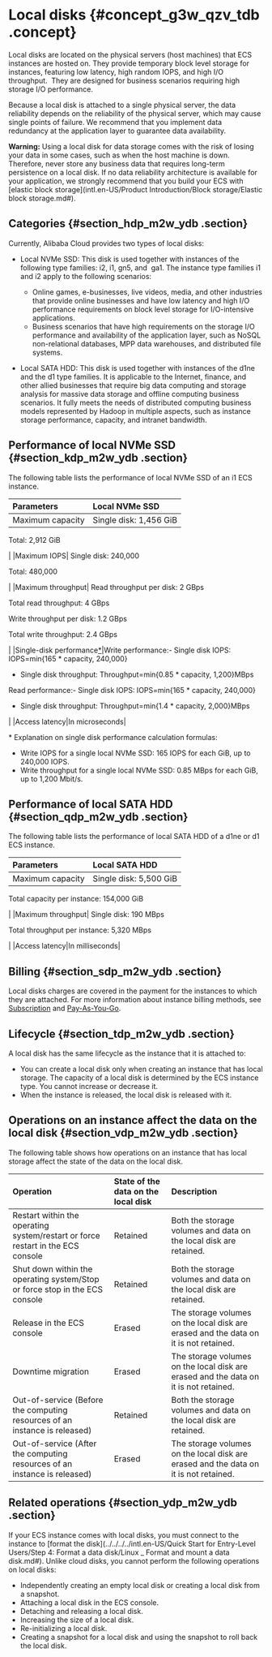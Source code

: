 # Local disks {#concept_g3w_qzv_tdb .concept}

Local disks are located on the physical servers \(host machines\) that ECS instances are hosted on. They provide temporary block level storage for instances, featuring low latency, high random IOPS, and high I/O throughput.  They are designed for business scenarios requiring high storage I/O performance.

Because a local disk is attached to a single physical server, the data reliability depends on the reliability of the physical server, which may cause single points of failure. We recommend that you implement data redundancy at the application layer to guarantee data availability.

**Warning:** Using a local disk for data storage comes with the risk of losing your data in some cases, such as when the host machine is down. Therefore, never store any business data that requires long-term persistence on a local disk. If no data reliability architecture is available for your application, we strongly recommend that you build your ECS with [elastic block storage](intl.en-US/Product Introduction/Block storage/Elastic block storage.md#).

## Categories {#section_hdp_m2w_ydb .section}

Currently, Alibaba Cloud provides two types of local disks:

-   Local NVMe SSD: This disk is used together with instances of the following type families: i2, i1, gn5, and  ga1. The instance type families i1 and i2 apply to the following scenarios:

    -   Online games, e-businesses, live videos, media, and other industries that provide online businesses and have low latency and high I/O performance requirements on block level storage for I/O-intensive applications.
    -   Business scenarios that have high requirements on the storage I/O performance and availability of the application layer, such as NoSQL non-relational databases, MPP data warehouses, and distributed file systems.
-   Local SATA HDD: This disk is used together with instances of the d1ne and the d1 type families. It is applicable to the Internet, finance, and other allied businesses that require big data computing and storage analysis for massive data storage and offline computing business scenarios. It fully meets the needs of distributed computing business models represented by Hadoop in multiple aspects, such as instance storage performance, capacity, and intranet bandwidth.


## Performance of local NVMe SSD {#section_kdp_m2w_ydb .section}

The following table lists the performance of local NVMe SSD of an i1 ECS instance.

|Parameters|Local NVMe SSD|
|:---------|:-------------|
|Maximum capacity| Single disk: 1,456 GiB

 Total: 2,912 GiB

 |
|Maximum IOPS| Single disk: 240,000

 Total: 480,000

 |
|Maximum throughput| Read throughput per disk: 2 GBps

 Total read throughput: 4 GBps

 Write throughput per disk: 1.2 GBps

 Total write throughput: 2.4 GBps

 |
|Single-disk performance[\*](#singleDisk)|Write performance:-   Single disk IOPS: IOPS=min\{165 \* capacity, 240,000\}
-   Single disk throughput: Throughput=min\{0.85 \* capacity, 1,200\}MBps

Read performance:-   Single disk IOPS: IOPS=min\{165 \* capacity, 240,000\}
-   Single disk throughput: Throughput=min\{1.4 \* capacity, 2,000\}MBps

|
|Access latency|In microseconds|

\* Explanation on single disk performance calculation formulas:

-   Write IOPS for a single local NVMe SSD: 165 IOPS for each GiB, up to 240,000 IOPS.
-   Write throughput for a single local NVMe SSD: 0.85 MBps for each GiB, up to 1,200 Mbit/s.

## Performance of local SATA HDD {#section_qdp_m2w_ydb .section}

The following table lists the performance of local SATA HDD of a d1ne or d1 ECS instance.

|Parameters|Local SATA HDD|
|:---------|:-------------|
|Maximum capacity| Single disk: 5,500 GiB

 Total capacity per instance: 154,000 GiB

 |
|Maximum throughput| Single disk: 190 MBps

 Total throughput per instance: 5,320 MBps

 |
|Access latency|In milliseconds|

## Billing {#section_sdp_m2w_ydb .section}

Local disks charges are covered in the payment for the instances to which they are attached. For more information about instance billing methods, see [Subscription](../../../../intl.en-US/Pricing/Subscription.md#) and [Pay-As-You-Go](../../../../intl.en-US/Pricing/Pay-As-You-Go.md#).

## Lifecycle {#section_tdp_m2w_ydb .section}

A local disk has the same lifecycle as the instance that it is attached to:

-   You can create a local disk only when creating an instance that has local storage. The capacity of a local disk is determined by the ECS instance type. You cannot increase or decrease it.
-   When the instance is released, the local disk is released with it.

## Operations on an instance affect the data on the local disk {#section_vdp_m2w_ydb .section}

The following table shows how operations on an instance that has local storage affect the state of the data on the local disk.

|Operation|State of the data on the local disk|Description|
|:--------|:----------------------------------|:----------|
|Restart within the operating system/restart or force restart in the ECS console|Retained|Both the storage volumes and data on the local disk are retained.|
|Shut down within the operating system/Stop or force stop in the ECS console|Retained|Both the storage volumes and data on the local disk are retained.|
|Release in the ECS console|Erased|The storage volumes on the local disk are erased and the data on it is not retained.|
|Downtime migration|Erased|The storage volumes on the local disk are erased and the data on it is not retained.|
|Out-of-service \(Before the computing resources of an instance is released\)|Retained|Both the storage volumes and data on the local disk are retained.|
|Out-of-service \(After the computing resources of an instance is released\)|Erased|The storage volumes on the local disk are erased and the data on it is not retained.|

## Related operations {#section_ydp_m2w_ydb .section}

If your ECS instance comes with local disks, you must connect to the instance to [format the disk](../../../../intl.en-US/Quick Start for Entry-Level Users/Step 4: Format a data disk/Linux _ Format and mount a data disk.md#). Unlike cloud disks, you cannot perform the following operations on local disks:

-   Independently creating an empty local disk or creating a local disk from a snapshot.
-   Attaching a local disk in the ECS console.
-   Detaching and releasing a local disk.
-   Increasing the size of a local disk.
-   Re-initializing a local disk.
-   Creating a snapshot for a local disk and using the snapshot to roll back the local disk.

